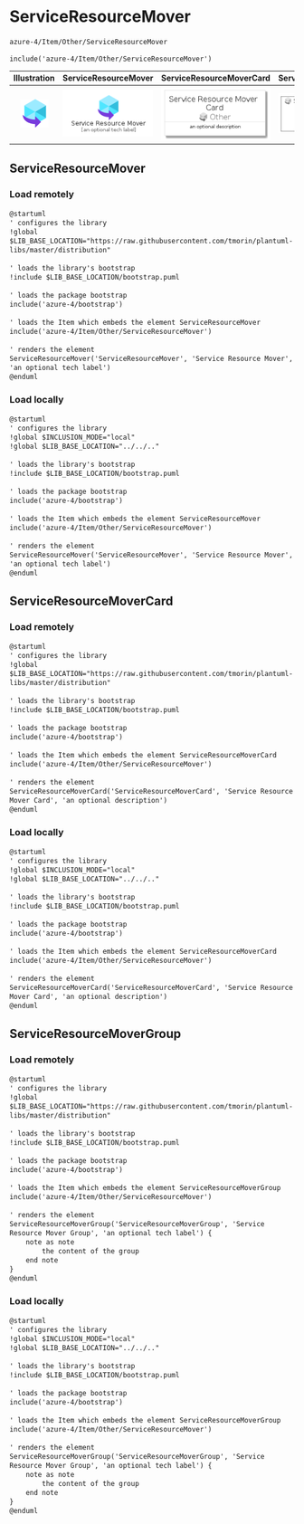 # ServiceResourceMover


```text
azure-4/Item/Other/ServiceResourceMover
```

```text
include('azure-4/Item/Other/ServiceResourceMover')
```



| Illustration | ServiceResourceMover | ServiceResourceMoverCard | ServiceResourceMoverGroup |
| :---: | :---: | :---: | :---: |
| ![illustration for Illustration](../../../azure-4/Item/Other/ServiceResourceMover.png) | ![illustration for ServiceResourceMover](../../../azure-4/Item/Other/ServiceResourceMover.Local.png) | ![illustration for ServiceResourceMoverCard](../../../azure-4/Item/Other/ServiceResourceMoverCard.Local.png) | ![illustration for ServiceResourceMoverGroup](../../../azure-4/Item/Other/ServiceResourceMoverGroup.Local.png) |




## ServiceResourceMover

### Load remotely
```plantuml
@startuml
' configures the library
!global $LIB_BASE_LOCATION="https://raw.githubusercontent.com/tmorin/plantuml-libs/master/distribution"

' loads the library's bootstrap
!include $LIB_BASE_LOCATION/bootstrap.puml

' loads the package bootstrap
include('azure-4/bootstrap')

' loads the Item which embeds the element ServiceResourceMover
include('azure-4/Item/Other/ServiceResourceMover')

' renders the element
ServiceResourceMover('ServiceResourceMover', 'Service Resource Mover', 'an optional tech label')
@enduml
```

### Load locally
```plantuml
@startuml
' configures the library
!global $INCLUSION_MODE="local"
!global $LIB_BASE_LOCATION="../../.."

' loads the library's bootstrap
!include $LIB_BASE_LOCATION/bootstrap.puml

' loads the package bootstrap
include('azure-4/bootstrap')

' loads the Item which embeds the element ServiceResourceMover
include('azure-4/Item/Other/ServiceResourceMover')

' renders the element
ServiceResourceMover('ServiceResourceMover', 'Service Resource Mover', 'an optional tech label')
@enduml
```

## ServiceResourceMoverCard

### Load remotely
```plantuml
@startuml
' configures the library
!global $LIB_BASE_LOCATION="https://raw.githubusercontent.com/tmorin/plantuml-libs/master/distribution"

' loads the library's bootstrap
!include $LIB_BASE_LOCATION/bootstrap.puml

' loads the package bootstrap
include('azure-4/bootstrap')

' loads the Item which embeds the element ServiceResourceMoverCard
include('azure-4/Item/Other/ServiceResourceMover')

' renders the element
ServiceResourceMoverCard('ServiceResourceMoverCard', 'Service Resource Mover Card', 'an optional description')
@enduml
```

### Load locally
```plantuml
@startuml
' configures the library
!global $INCLUSION_MODE="local"
!global $LIB_BASE_LOCATION="../../.."

' loads the library's bootstrap
!include $LIB_BASE_LOCATION/bootstrap.puml

' loads the package bootstrap
include('azure-4/bootstrap')

' loads the Item which embeds the element ServiceResourceMoverCard
include('azure-4/Item/Other/ServiceResourceMover')

' renders the element
ServiceResourceMoverCard('ServiceResourceMoverCard', 'Service Resource Mover Card', 'an optional description')
@enduml
```

## ServiceResourceMoverGroup

### Load remotely
```plantuml
@startuml
' configures the library
!global $LIB_BASE_LOCATION="https://raw.githubusercontent.com/tmorin/plantuml-libs/master/distribution"

' loads the library's bootstrap
!include $LIB_BASE_LOCATION/bootstrap.puml

' loads the package bootstrap
include('azure-4/bootstrap')

' loads the Item which embeds the element ServiceResourceMoverGroup
include('azure-4/Item/Other/ServiceResourceMover')

' renders the element
ServiceResourceMoverGroup('ServiceResourceMoverGroup', 'Service Resource Mover Group', 'an optional tech label') {
    note as note
        the content of the group
    end note
}
@enduml
```

### Load locally
```plantuml
@startuml
' configures the library
!global $INCLUSION_MODE="local"
!global $LIB_BASE_LOCATION="../../.."

' loads the library's bootstrap
!include $LIB_BASE_LOCATION/bootstrap.puml

' loads the package bootstrap
include('azure-4/bootstrap')

' loads the Item which embeds the element ServiceResourceMoverGroup
include('azure-4/Item/Other/ServiceResourceMover')

' renders the element
ServiceResourceMoverGroup('ServiceResourceMoverGroup', 'Service Resource Mover Group', 'an optional tech label') {
    note as note
        the content of the group
    end note
}
@enduml
```

